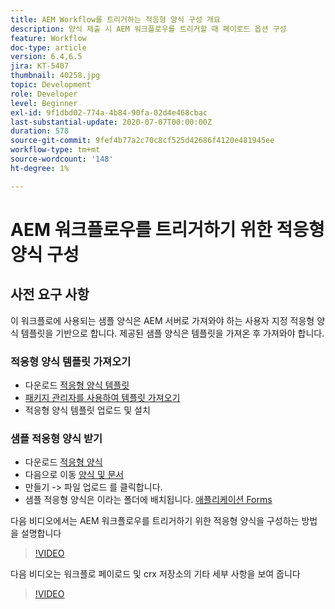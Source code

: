 ```yaml
---
title: AEM Workflow를 트리거하는 적응형 양식 구성 개요
description: 양식 제출 시 AEM 워크플로우를 트리거할 때 페이로드 옵션 구성
feature: Workflow
doc-type: article
version: 6.4,6.5
jira: KT-5407
thumbnail: 40258.jpg
topic: Development
role: Developer
level: Beginner
exl-id: 9f1dbd02-774a-4b84-90fa-02d4e468cbac
last-substantial-update: 2020-07-07T00:00:00Z
duration: 578
source-git-commit: 9fef4b77a2c70c8cf525d42686f4120e481945ee
workflow-type: tm+mt
source-wordcount: '148'
ht-degree: 1%

---
```


# AEM 워크플로우를 트리거하기 위한 적응형 양식 구성

## 사전 요구 사항

이 워크플로에 사용되는 샘플 양식은 AEM 서버로 가져와야 하는 사용자 지정 적응형 양식 템플릿을 기반으로 합니다. 제공된 샘플 양식은 템플릿을 가져온 후 가져와야 합니다.

### 적응형 양식 템플릿 가져오기

* 다운로드 [적응형 양식 템플릿](assets/af-form-template.zip)
* [패키지 관리자를 사용하여 템플릿 가져오기](http://localhost:4502/crx/packmgr/index.jsp)
* 적응형 양식 템플릿 업로드 및 설치

### 샘플 적응형 양식 받기

* 다운로드 [적응형 양식](assets/peak-application-form.zip)
* 다음으로 이동 [양식 및 문서](http://localhost:4502/aem/forms.html/content/dam/formsanddocuments)
* 만들기 -> 파일 업로드 를 클릭합니다.
* 샘플 적응형 양식은 이라는 폴더에 배치됩니다. [애플리케이션 Forms](http://localhost:4502/aem/forms.html/content/dam/formsanddocuments/applicationforms)

다음 비디오에서는 AEM 워크플로우를 트리거하기 위한 적응형 양식을 구성하는 방법을 설명합니다
>[!VIDEO](https://video.tv.adobe.com/v/40258?quality=12&learn=on)

다음 비디오는 워크플로 페이로드 및 crx 저장소의 기타 세부 사항을 보여 줍니다

>[!VIDEO](https://video.tv.adobe.com/v/40259?quality=12&learn=on)
